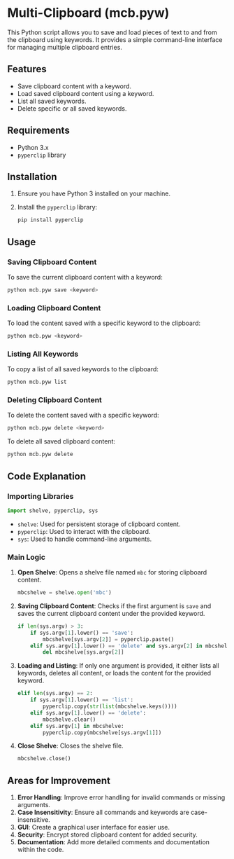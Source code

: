 # Multi-Clipboard (mcb.pyw)

This Python script allows you to save and load pieces of text to and from the clipboard using keywords. It provides a simple command-line interface for managing multiple clipboard entries.

## Features

- Save clipboard content with a keyword.
- Load saved clipboard content using a keyword.
- List all saved keywords.
- Delete specific or all saved keywords.

## Requirements

- Python 3.x
- `pyperclip` library

## Installation

1. Ensure you have Python 3 installed on your machine.
2. Install the `pyperclip` library:

   ```sh
   pip install pyperclip
   ```

## Usage

### Saving Clipboard Content

To save the current clipboard content with a keyword:

```sh
python mcb.pyw save <keyword>
```

### Loading Clipboard Content

To load the content saved with a specific keyword to the clipboard:

```sh
python mcb.pyw <keyword>
```

### Listing All Keywords

To copy a list of all saved keywords to the clipboard:

```sh
python mcb.pyw list
```

### Deleting Clipboard Content

To delete the content saved with a specific keyword:

```sh
python mcb.pyw delete <keyword>
```

To delete all saved clipboard content:

```sh
python mcb.pyw delete
```

## Code Explanation

### Importing Libraries

```python
import shelve, pyperclip, sys
```

- `shelve`: Used for persistent storage of clipboard content.
- `pyperclip`: Used to interact with the clipboard.
- `sys`: Used to handle command-line arguments.

### Main Logic

1. **Open Shelve**: Opens a shelve file named `mbc` for storing clipboard content.
   
   ```python
   mbcshelve = shelve.open('mbc')
   ```

2. **Saving Clipboard Content**: Checks if the first argument is `save` and saves the current clipboard content under the provided keyword.
   
   ```python
   if len(sys.argv) > 3:
       if sys.argv[1].lower() == 'save':
           mbcshelve[sys.argv[2]] = pyperclip.paste()
       elif sys.argv[1].lower() == 'delete' and sys.argv[2] in mbcshelve:
           del mbcshelve[sys.argv[2]]
   ```

3. **Loading and Listing**: If only one argument is provided, it either lists all keywords, deletes all content, or loads the content for the provided keyword.
   
   ```python
   elif len(sys.argv) == 2:
       if sys.argv[1].lower() == 'list':
           pyperclip.copy(str(list(mbcshelve.keys())))
       elif sys.argv[1].lower() == 'delete':
           mbcshelve.clear()
       elif sys.argv[1] in mbcshelve:
           pyperclip.copy(mbcshelve[sys.argv[1]])
   ```

4. **Close Shelve**: Closes the shelve file.
   
   ```python
   mbcshelve.close()
   ```

## Areas for Improvement

1. **Error Handling**: Improve error handling for invalid commands or missing arguments.
2. **Case Insensitivity**: Ensure all commands and keywords are case-insensitive.
3. **GUI**: Create a graphical user interface for easier use.
4. **Security**: Encrypt stored clipboard content for added security.
5. **Documentation**: Add more detailed comments and documentation within the code.